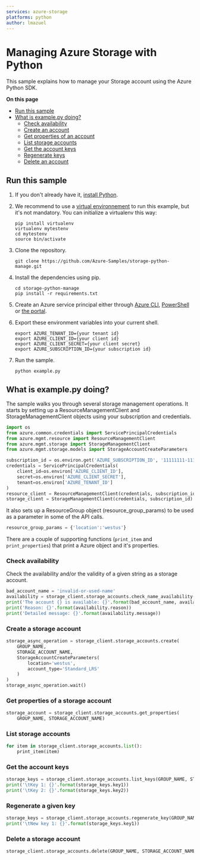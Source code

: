 ```yaml
---
services: azure-storage
platforms: python
author: lmazuel
---
```


# Managing Azure Storage with Python

This sample explains how to manage your Storage account using the Azure Python SDK.

**On this page**

- [Run this sample](#run)
- [What is example.py doing?](#example)
    - [Check availability](#check-available)
    - [Create an account](#create-account)
    - [Get properties of an account](#get-properties)
    - [List storage accounts](#list-storage-accounts)
    - [Get the account keys](#get-keys)
    - [Regenerate keys](#regenerate-keys)
    - [Delete an account](#delete-account)

<a id="run"></a>
## Run this sample

1. If you don't already have it, [install Python](https://www.python.org/downloads/).

1. We recommend to use a [virtual environnement](https://docs.python.org/3/tutorial/venv.html) to run this example, but it's not mandatory. You can initialize a virtualenv this way:

    ```
    pip install virtualenv
    virtualenv mytestenv
    cd mytestenv
    source bin/activate
    ```

1. Clone the repository.

    ```
    git clone https://github.com/Azure-Samples/storage-python-manage.git
    ```

1. Install the dependencies using pip.

    ```
    cd storage-python-manage
    pip install -r requirements.txt
    ```

1. Create an Azure service principal either through
[Azure CLI](https://azure.microsoft.com/en-us/documentation/articles/resource-group-authenticate-service-principal-cli/),
[PowerShell](https://azure.microsoft.com/en-us/documentation/articles/resource-group-authenticate-service-principal/)
or [the portal](https://azure.microsoft.com/en-us/documentation/articles/resource-group-create-service-principal-portal/).

1. Export these environment variables into your current shell. 

    ```
    export AZURE_TENANT_ID={your tenant id}
    export AZURE_CLIENT_ID={your client id}
    export AZURE_CLIENT_SECRET={your client secret}
    export AZURE_SUBSCRIPTION_ID={your subscription id}
    ```

1. Run the sample.

    ```
    python example.py
    ```

<a id="example"></a>
## What is example.py doing?

The sample walks you through several storage management operations.
It starts by setting up a ResourceManagementClient and StorageManagementClient objects using your subscription and credentials.

```python
import os
from azure.common.credentials import ServicePrincipalCredentials
from azure.mgmt.resource import ResourceManagementClient
from azure.mgmt.storage import StorageManagementClient
from azure.mgmt.storage.models import StorageAccountCreateParameters

subscription_id = os.environ.get('AZURE_SUBSCRIPTION_ID', '11111111-1111-1111-1111-111111111111') # your Azure Subscription Id
credentials = ServicePrincipalCredentials(
    client_id=os.environ['AZURE_CLIENT_ID'],
    secret=os.environ['AZURE_CLIENT_SECRET'],
    tenant=os.environ['AZURE_TENANT_ID']
)
resource_client = ResourceManagementClient(credentials, subscription_id)
storage_client = StorageManagementClient(credentials, subscription_id)
```

It also sets up a ResourceGroup object (resource_group_params) to be used as a parameter in some of the API calls.

```python
resource_group_params = {'location':'westus'}
```

There are a couple of supporting functions (`print_item` and `print_properties`) that print a Azure object and it's properties.

<a id="check-available"></a>
### Check availability

Check the availability and/or the validity of a given string as a storage account.

```python
bad_account_name = 'invalid-or-used-name'
availability = storage_client.storage_accounts.check_name_availability(bad_account_name)
print('The account {} is available: {}'.format(bad_account_name, availability.name_available))
print('Reason: {}'.format(availability.reason))
print('Detailed message: {}'.format(availability.message))
```

<a id="create-account"></a>
### Create a storage account

```python
storage_async_operation = storage_client.storage_accounts.create(
    GROUP_NAME,
    STORAGE_ACCOUNT_NAME,
    StorageAccountCreateParameters(
        location='westus',
        account_type='Standard_LRS'
    )
)
storage_async_operation.wait()
```

<a id="get-properties"></a>
### Get properties of a storage account

```python
storage_account = storage_client.storage_accounts.get_properties(
    GROUP_NAME, STORAGE_ACCOUNT_NAME)
```

<a id="list-storage-accounts"></a>
### List storage accounts

```python
for item in storage_client.storage_accounts.list():
    print_item(item)
```

<a id="get-keys"></a>
### Get the account keys

```python
storage_keys = storage_client.storage_accounts.list_keys(GROUP_NAME, STORAGE_ACCOUNT_NAME)
print('\tKey 1: {}'.format(storage_keys.key1))
print('\tKey 2: {}'.format(storage_keys.key2))
```

<a id="regenerate-keys"></a>
### Regenerate a given key

```python
storage_keys = storage_client.storage_accounts.regenerate_key(GROUP_NAME, STORAGE_ACCOUNT_NAME, 'key1')
print('\tNew key 1: {}'.format(storage_keys.key1))
```

<a id="delete-account"></a>
### Delete a storage account

```python
storage_client.storage_accounts.delete(GROUP_NAME, STORAGE_ACCOUNT_NAME)
```

